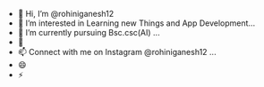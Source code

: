 - 👋 Hi, I’m @rohiniganesh12
- 👀 I’m interested in Learning new Things and App Development...
- 🌱 I’m currently pursuing Bsc.csc(AI) ...
- 💞️ 
- 📫 Connect with me on Instagram @rohiniganesh12 ...
- 😄 
- ⚡ 

<!---
rohiniganesh12/rohiniganesh12 is a ✨ special ✨ repository because its `README.md` (this file) appears on your GitHub profile.
You can click the Preview link to take a look at your changes.
--->
